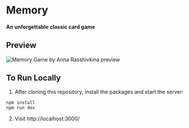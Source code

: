 # Memory
#### An unforgettable classic card game

## Preview

![Memory Game by Anna Rasshivkina preview](http://g.recordit.co/peB0Lu4SKf.gif)


## To Run Locally

1) After cloning this repository, install the packages and start the server:

```
npm install
npm run dev
```

2) Visit http://localhost:3000/

